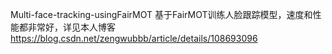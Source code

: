 Multi-face-tracking-usingFairMOT
基于FairMOT训练人脸跟踪模型，速度和性能都非常好，详见本人博客 https://blog.csdn.net/zengwubbb/article/details/108693096
